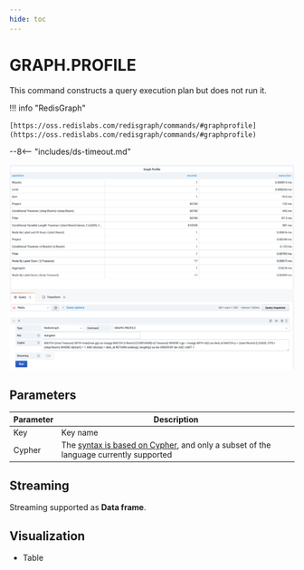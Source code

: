 ```yaml
---
hide: toc
---
```


# GRAPH.PROFILE

This command constructs a query execution plan but does not run it.

!!! info "RedisGraph"

    [https://oss.redislabs.com/redisgraph/commands/#graphprofile](https://oss.redislabs.com/redisgraph/commands/#graphprofile)

--8<-- "includes/ds-timeout.md"

![GRAPH.QUERY](../../images/redis-datasource/commands/graph-profile.png)

## Parameters

| Parameter | Description                                                                                                                                           |
| --------- | ----------------------------------------------------------------------------------------------------------------------------------------------------- |
| Key       | Key name                                                                                                                                              |
| Cypher    | The [syntax is based on Cypher](https://oss.redislabs.com/redisgraph/commands/#query-language), and only a subset of the language currently supported |

## Streaming

Streaming supported as **Data frame**.

## Visualization

- Table

